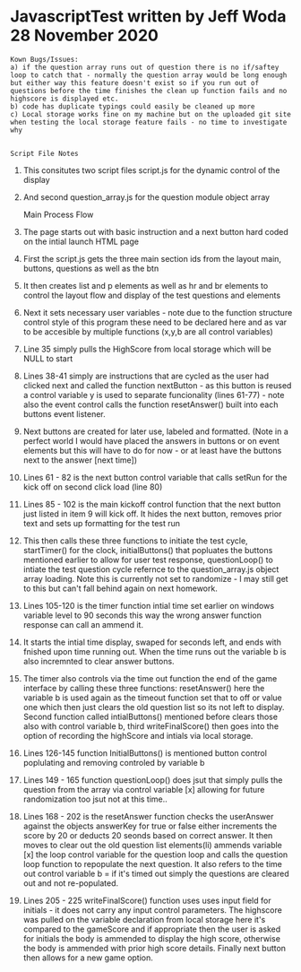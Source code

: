 # JavascriptTest written by Jeff Woda  28 November 2020
    Kown Bugs/Issues:
    a) if the question array runs out of question there is no if/saftey loop to catch that - normally the question array would be long enough but either way this feature doesn't exist so if you run out of questions before the time finishes the clean up function fails and no highscore is displayed etc.
    b) code has duplicate typings could easily be cleaned up more 
    c) Local storage works fine on my machine but on the uploaded git site when testing the local storage feature fails - no time to investigate why


    Script File Notes
1.  This consitutes two script files script.js for the dynamic control of the display
2.  And second question_array.js for the question module object array

    Main Process Flow
3.  The page starts out with basic instruction and a next button hard coded on the intial launch HTML page 
4.  First the script.js gets the three main section ids from the layout main, buttons, questions as well as the btn
5.  It then creates list and p elements as well as hr and br elements to control the layout flow and display of the test questions and elements
6.  Next it sets necessary user variables - note due to the function structure control style of this program these need to be declared here and as var to be accesible by multiple functions (x,y,b are all control variables)
7. Line 35 simply pulls the HighScore from local storage which will be NULL to start
8. Lines 38-41 simply are instructions that are cycled as the user had clicked next and called the function nextButton - as this button is reused a control variable y is used to separate funcionality (lines 61-77) - note also the event control calls the function resetAnswer() built into each buttons event listener.
9. Next buttons are created for later use, labeled and formatted. (Note in a perfect world I would have placed the answers in buttons or on event elements but this will have to do for now - or at least have the buttons next to the answer [next time])
10. Lines 61 - 82 is the next button control variable that calls setRun for the kick off on second click load (line 80)
11. Lines 85 - 102 is the  main kickoff control function that the next button just listed in item 9 will kick off. It hides the next button, removes prior text and sets up formatting for the test run
12. This then calls these three functions to initiate the test cycle, startTimer() for the clock, initialButtons() that popluates the buttons mentioned earlier to allow for user test response, questionLoop() to intiate the test question cycle refernce to the question_array.js object array loading. Note this is currently not set to randomize - I may still get to this but can't fall behind again on next homework.
13. Lines 105-120 is the timer function intial time set earlier on windows variable level to 90 seconds this way the wrong answer function response can call an ammend it.
14. It starts the intial time display, swaped for seconds left, and ends with fnished upon time running out. When the time runs out the variable b is also incremnted to clear answer buttons.
15. The timer also controls via the time out function the end of the game interface by calling these three functions: resetAnswer() here the variable b is used again as the timeout function set that to off or value one which then just clears the old question list so its not left to display. Second function called intialButtons() mentioned before clears those also with control variable b, third writeFinalScore() then goes into the option of recording the highScore and intials via local storage.
16. Lines 126-145 function InitialButtons() is mentioned button control poplulating and removing controled by variable b
17. Lines 149 - 165 function questionLoop() does jsut that simply pulls the question from the array via control variable [x] allowing for future randomization too jsut not at this time.. 
18. Lines 168 - 202 is the resetAnswer function checks the userAnswer against the objects answerKey for true or false either increments the score by 20 or deducts 20 seonds based on correct answer. It then moves to clear out the old question list elements(li) ammends variable [x] the loop control variable for the question loop and calls the question loop function to repopulate the next question. It also refers to the time out control variable b = if it's timed out simply the questions are cleared out and not re-populated.
19. Lines 205 - 225 writeFinalScore() function uses uses input field for initials - it does not carry any input control parameters.   The highscore was pulled on the variable declaration from local storage here it's compared to the gameScore and if appropriate then the user is asked for initials the body is ammended to display the high score, otherwise the body is ammended with prior high score details. Finally next button then allows for a new game option.